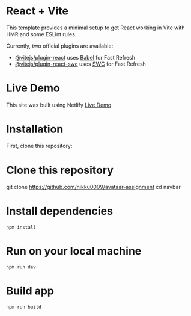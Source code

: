 # React + Vite

This template provides a minimal setup to get React working in Vite with HMR and some ESLint rules.

Currently, two official plugins are available:

- [@vitejs/plugin-react](https://github.com/vitejs/vite-plugin-react/blob/main/packages/plugin-react/README.md) uses [Babel](https://babeljs.io/) for Fast Refresh
- [@vitejs/plugin-react-swc](https://github.com/vitejs/vite-plugin-react-swc) uses [SWC](https://swc.rs/) for Fast Refresh

# Live Demo
This site was built using Netlify [Live Demo](https://spiffy-chaja-876c53.netlify.app/)

# Installation

First, clone this repository:


# Clone this repository
git clone https://github.com/nikku0009/avataar-assignment
cd navbar

# Install dependencies
`npm install`

# Run on your local machine 
`npm run dev`

# Build app
`npm run build`







